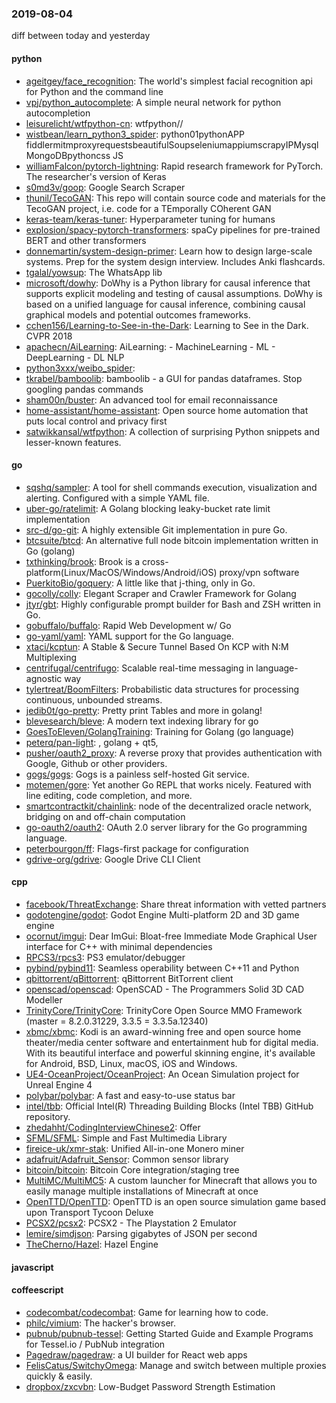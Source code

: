 ### 2019-08-04
diff between today and yesterday

#### python
* [ageitgey/face_recognition](https://github.com/ageitgey/face_recognition): The world's simplest facial recognition api for Python and the command line
* [vpj/python_autocomplete](https://github.com/vpj/python_autocomplete): A simple neural network for python autocompletion
* [leisurelicht/wtfpython-cn](https://github.com/leisurelicht/wtfpython-cn): wtfpython// 
* [wistbean/learn_python3_spider](https://github.com/wistbean/learn_python3_spider): python01pythonAPP fiddlermitmproxyrequestsbeautifulSoupseleniumappiumscrapyIPMysqlMongoDBpythoncss JS
* [williamFalcon/pytorch-lightning](https://github.com/williamFalcon/pytorch-lightning): Rapid research framework for PyTorch. The researcher's version of Keras
* [s0md3v/goop](https://github.com/s0md3v/goop): Google Search Scraper
* [thunil/TecoGAN](https://github.com/thunil/TecoGAN): This repo will contain source code and materials for the TecoGAN project, i.e. code for a TEmporally COherent GAN
* [keras-team/keras-tuner](https://github.com/keras-team/keras-tuner): Hyperparameter tuning for humans
* [explosion/spacy-pytorch-transformers](https://github.com/explosion/spacy-pytorch-transformers):  spaCy pipelines for pre-trained BERT and other transformers
* [donnemartin/system-design-primer](https://github.com/donnemartin/system-design-primer): Learn how to design large-scale systems. Prep for the system design interview. Includes Anki flashcards.
* [tgalal/yowsup](https://github.com/tgalal/yowsup): The WhatsApp lib
* [microsoft/dowhy](https://github.com/microsoft/dowhy): DoWhy is a Python library for causal inference that supports explicit modeling and testing of causal assumptions. DoWhy is based on a unified language for causal inference, combining causal graphical models and potential outcomes frameworks.
* [cchen156/Learning-to-See-in-the-Dark](https://github.com/cchen156/Learning-to-See-in-the-Dark): Learning to See in the Dark. CVPR 2018
* [apachecn/AiLearning](https://github.com/apachecn/AiLearning): AiLearning:  - MachineLearning - ML - DeepLearning - DL NLP
* [python3xxx/weibo_spider](https://github.com/python3xxx/weibo_spider): 
* [tkrabel/bamboolib](https://github.com/tkrabel/bamboolib): bamboolib - a GUI for pandas dataframes. Stop googling pandas commands
* [sham00n/buster](https://github.com/sham00n/buster): An advanced tool for email reconnaissance
* [home-assistant/home-assistant](https://github.com/home-assistant/home-assistant):  Open source home automation that puts local control and privacy first
* [satwikkansal/wtfpython](https://github.com/satwikkansal/wtfpython): A collection of surprising Python snippets and lesser-known features.

#### go
* [sqshq/sampler](https://github.com/sqshq/sampler): A tool for shell commands execution, visualization and alerting. Configured with a simple YAML file.
* [uber-go/ratelimit](https://github.com/uber-go/ratelimit): A Golang blocking leaky-bucket rate limit implementation
* [src-d/go-git](https://github.com/src-d/go-git): A highly extensible Git implementation in pure Go.
* [btcsuite/btcd](https://github.com/btcsuite/btcd): An alternative full node bitcoin implementation written in Go (golang)
* [txthinking/brook](https://github.com/txthinking/brook): Brook is a cross-platform(Linux/MacOS/Windows/Android/iOS) proxy/vpn software
* [PuerkitoBio/goquery](https://github.com/PuerkitoBio/goquery): A little like that j-thing, only in Go.
* [gocolly/colly](https://github.com/gocolly/colly): Elegant Scraper and Crawler Framework for Golang
* [jtyr/gbt](https://github.com/jtyr/gbt): Highly configurable prompt builder for Bash and ZSH written in Go.
* [gobuffalo/buffalo](https://github.com/gobuffalo/buffalo): Rapid Web Development w/ Go
* [go-yaml/yaml](https://github.com/go-yaml/yaml): YAML support for the Go language.
* [xtaci/kcptun](https://github.com/xtaci/kcptun): A Stable & Secure Tunnel Based On KCP with N:M Multiplexing
* [centrifugal/centrifugo](https://github.com/centrifugal/centrifugo): Scalable real-time messaging in language-agnostic way
* [tylertreat/BoomFilters](https://github.com/tylertreat/BoomFilters): Probabilistic data structures for processing continuous, unbounded streams.
* [jedib0t/go-pretty](https://github.com/jedib0t/go-pretty): Pretty print Tables and more in golang!
* [blevesearch/bleve](https://github.com/blevesearch/bleve): A modern text indexing library for go
* [GoesToEleven/GolangTraining](https://github.com/GoesToEleven/GolangTraining): Training for Golang (go language)
* [peterq/pan-light](https://github.com/peterq/pan-light): , golang + qt5, 
* [pusher/oauth2_proxy](https://github.com/pusher/oauth2_proxy): A reverse proxy that provides authentication with Google, Github or other providers.
* [gogs/gogs](https://github.com/gogs/gogs): Gogs is a painless self-hosted Git service.
* [motemen/gore](https://github.com/motemen/gore): Yet another Go REPL that works nicely. Featured with line editing, code completion, and more.
* [smartcontractkit/chainlink](https://github.com/smartcontractkit/chainlink): node of the decentralized oracle network, bridging on and off-chain computation
* [go-oauth2/oauth2](https://github.com/go-oauth2/oauth2): OAuth 2.0 server library for the Go programming language.
* [peterbourgon/ff](https://github.com/peterbourgon/ff): Flags-first package for configuration
* [gdrive-org/gdrive](https://github.com/gdrive-org/gdrive): Google Drive CLI Client

#### cpp
* [facebook/ThreatExchange](https://github.com/facebook/ThreatExchange): Share threat information with vetted partners
* [godotengine/godot](https://github.com/godotengine/godot): Godot Engine  Multi-platform 2D and 3D game engine
* [ocornut/imgui](https://github.com/ocornut/imgui): Dear ImGui: Bloat-free Immediate Mode Graphical User interface for C++ with minimal dependencies
* [RPCS3/rpcs3](https://github.com/RPCS3/rpcs3): PS3 emulator/debugger
* [pybind/pybind11](https://github.com/pybind/pybind11): Seamless operability between C++11 and Python
* [qbittorrent/qBittorrent](https://github.com/qbittorrent/qBittorrent): qBittorrent BitTorrent client
* [openscad/openscad](https://github.com/openscad/openscad): OpenSCAD - The Programmers Solid 3D CAD Modeller
* [TrinityCore/TrinityCore](https://github.com/TrinityCore/TrinityCore): TrinityCore Open Source MMO Framework (master = 8.2.0.31229, 3.3.5 = 3.3.5a.12340)
* [xbmc/xbmc](https://github.com/xbmc/xbmc): Kodi is an award-winning free and open source home theater/media center software and entertainment hub for digital media. With its beautiful interface and powerful skinning engine, it's available for Android, BSD, Linux, macOS, iOS and Windows.
* [UE4-OceanProject/OceanProject](https://github.com/UE4-OceanProject/OceanProject): An Ocean Simulation project for Unreal Engine 4
* [polybar/polybar](https://github.com/polybar/polybar): A fast and easy-to-use status bar
* [intel/tbb](https://github.com/intel/tbb): Official Intel(R) Threading Building Blocks (Intel TBB) GitHub repository.
* [zhedahht/CodingInterviewChinese2](https://github.com/zhedahht/CodingInterviewChinese2): Offer
* [SFML/SFML](https://github.com/SFML/SFML): Simple and Fast Multimedia Library
* [fireice-uk/xmr-stak](https://github.com/fireice-uk/xmr-stak): Unified All-in-one Monero miner
* [adafruit/Adafruit_Sensor](https://github.com/adafruit/Adafruit_Sensor): Common sensor library
* [bitcoin/bitcoin](https://github.com/bitcoin/bitcoin): Bitcoin Core integration/staging tree
* [MultiMC/MultiMC5](https://github.com/MultiMC/MultiMC5): A custom launcher for Minecraft that allows you to easily manage multiple installations of Minecraft at once
* [OpenTTD/OpenTTD](https://github.com/OpenTTD/OpenTTD): OpenTTD is an open source simulation game based upon Transport Tycoon Deluxe
* [PCSX2/pcsx2](https://github.com/PCSX2/pcsx2): PCSX2 - The Playstation 2 Emulator
* [lemire/simdjson](https://github.com/lemire/simdjson): Parsing gigabytes of JSON per second
* [TheCherno/Hazel](https://github.com/TheCherno/Hazel): Hazel Engine

#### javascript

#### coffeescript
* [codecombat/codecombat](https://github.com/codecombat/codecombat): Game for learning how to code.
* [philc/vimium](https://github.com/philc/vimium): The hacker's browser.
* [pubnub/pubnub-tessel](https://github.com/pubnub/pubnub-tessel): Getting Started Guide and Example Programs for Tessel.io / PubNub integration
* [Pagedraw/pagedraw](https://github.com/Pagedraw/pagedraw): a UI builder for React web apps
* [FelisCatus/SwitchyOmega](https://github.com/FelisCatus/SwitchyOmega): Manage and switch between multiple proxies quickly & easily.
* [dropbox/zxcvbn](https://github.com/dropbox/zxcvbn): Low-Budget Password Strength Estimation
